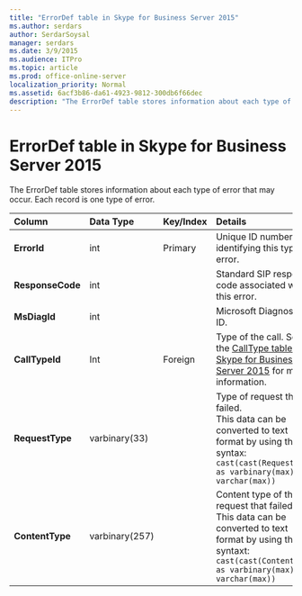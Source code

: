 ```yaml
---
title: "ErrorDef table in Skype for Business Server 2015"
ms.author: serdars
author: SerdarSoysal
manager: serdars
ms.date: 3/9/2015
ms.audience: ITPro
ms.topic: article
ms.prod: office-online-server
localization_priority: Normal
ms.assetid: 6acf3b86-da61-4923-9812-300db6f66dec
description: "The ErrorDef table stores information about each type of error that may occur. Each record is one type of error."
---
```


# ErrorDef table in Skype for Business Server 2015
 
The ErrorDef table stores information about each type of error that may occur. Each record is one type of error.
  
|**Column**|**Data Type**|**Key/Index**|**Details**|
|:-----|:-----|:-----|:-----|
|**ErrorId** <br/> |int  <br/> |Primary  <br/> |Unique ID number identifying this type of error.  <br/> |
|**ResponseCode** <br/> |int  <br/> | <br/> |Standard SIP response code associated with this error.  <br/> |
|**MsDiagId** <br/> |int  <br/> | <br/> |Microsoft Diagnostic ID.  <br/> |
|**CallTypeId** <br/> |Int  <br/> |Foreign  <br/> |Type of the call. See the [CallType table in Skype for Business Server 2015](calltype.md) for more information. <br/> |
|**RequestType** <br/> |varbinary(33)  <br/> | <br/> |Type of request that failed.  <br/> This data can be converted to text format by using this syntax:  <br/>  `cast(cast(RequestType as varbinary(max)) as varchar(max))` <br/> |
|**ContentType** <br/> |varbinary(257)  <br/> | <br/> |Content type of the request that failed.  <br/> This data can be converted to text format by using this syntaxt:  <br/>  `cast(cast(ContentType as varbinary(max)) as varchar(max))` <br/> |
   

